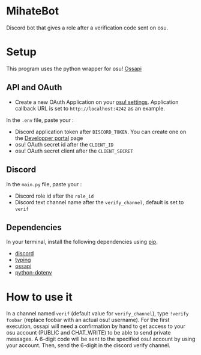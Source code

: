 # MihateBot
Discord bot that gives a role after a verification code sent on osu.

# Setup
This program uses the python wrapper for osu! [Ossapi](https://tybug.github.io/ossapi/)

## API and OAuth
- Create a new OAuth Application on your [osu! settings](https://osu.ppy.sh/home/account/edit).
  Application callback URL is set to ```http://localhost:4242``` as an example.

In the ```.env``` file, paste your :
- Discord application token after ```DISCORD_TOKEN```. You can create one on the [Developper portal](https://discord.com/developers/applications) page
- osu! OAuth secret id after the ```CLIENT_ID```
- osu! OAuth secret client after the ```CLIENT_SECRET```

## Discord
In the ```main.py``` file, paste your :
- Discord role id after the ```role_id```
- Discord text channel name after the ```verify_channel```, default is set to ```verif```

## Dependencies
In your terminal, install the following dependencies using [pip](https://pypi.org/project/pip/).
- [discord](https://pypi.org/project/discord.py/)
- [typing](https://pypi.org/project/typing/)
- [ossapi](https://pypi.org/project/ossapi/)
- [python-dotenv](https://pypi.org/project/python-dotenv/)

# How to use it
In a channel named ```verif``` (default value for ```verify_channel```), type ```!verify foobar``` (replace foobar with an actual  osu! username).
For the first execution, ossapi will need a confirmation by hand to get access to your osu account (PUBLIC and CHAT_WRITE) to be able to send private messages.
A 6-digit code will be sent to the specified osu! account by using your account.
Then, send the 6-digit in the discord verify channel.

